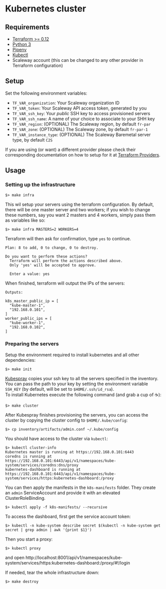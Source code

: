 # Kubernetes cluster

## Requirements

- [Terraform >= 0.12](https://www.terraform.io/downloads.html)
- [Python 3](https://www.python.org/downloads/)
- [Pipenv](https://pipenv-fork.readthedocs.io/en/latest/)
- [Kubectl](https://kubernetes.io/docs/tasks/tools/install-kubectl/)
- Scaleway account (this can be changed to any other provider in Terraform configuration)

## Setup

Set the following environment variables:

- `TF_VAR_organization`: Your Scaleway organization ID
- `TF_VAR_token`: Your Scaleway API access token, generated by you
- `TF_VAR_ssh_key`: Your _public_ SSH key to access provisioned servers
- `TF_VAR_ssh_name`: A name of your choice to associate to your SHH key
- `TF_VAR_region`: (OPTIONAL) The Scaleway region, by default `fr-par`
- `TF_VAR_zone`: (OPTIONAL) The Scaleway zone, by default `fr-par-1`
- `TF_VAR_instance_type`: (OPTIONAL) The Scaleway Baremetal server type, by default `C2S`

If you are using (or want) a different provider please check their corresponding documentation on how to setup for it at [Terraform Providers](https://www.terraform.io/docs/providers/index.html).

## Usage
### Setting up the infrastructure

```
$> make infra
```

This wil setup your servers using the terraform configuration. By default, there will be one master server and two workers; if you wish to change these numbers, say you want 2 masters and 4 workers, simply pass them as variables like so:

```
$> make infra MASTERS=2 WORKERS=4
```

Terraform will then ask for confirmation, type `yes` to continue.

```
Plan: 8 to add, 0 to change, 0 to destroy.

Do you want to perform these actions?
  Terraform will perform the actions described above.
  Only 'yes' will be accepted to approve.

  Enter a value: yes
```

When finished, terraform will output the IPs of the servers:

```
Outputs:

k8s_master_public_ip = [
  "kube-master-1",
  "192.168.0.101",
]
worker_public_ips = [
  "kube-worker-1",
  "192.168.0.102",
]
```

### Preparing the servers

Setup the environment required to install kubernetes and all other dependencies:

```
$> make init
```

[Kubespray](https://kubernetes.io/docs/setup/production-environment/tools/kubespray/) copies your ssh key to all the servers specified in the inventory. You can pass the path to your key by setting the environment variable `SSH_KEY` (by default, will be set to `$HOME/.ssh/id_rsa`).  
To install Kubernetes execute the following command (and grab a cup of ☕):

```
$> make cluster
```

After Kubespray finishes provisioning the servers, you can access the cluster by copying the cluster config to `$HOME/.kube/config`:

```
$> cp inventory/artifacts/admin.conf ~/.kube/config
```

You should have access to the cluster via `kubectl`:

```
$> kubectl cluster-info
Kubernetes master is running at https://192.168.0.101:6443
coredns is running at https://192.168.0.101:6443/api/v1/namespaces/kube-system/services/coredns:dns/proxy
kubernetes-dashboard is running at https://192.168.0.101:6443/api/v1/namespaces/kube-system/services/https:kubernetes-dashboard:/proxy
```

You can then apply the manifests in the `k8s-manifests` folder. They create an `admin` ServiceAccount and provide it with an elevated ClusterRoleBinding.

```
$> kubectl apply -f k8s-manifests/ --recursive
```

To access the dashboard, first get the service account token:

```
$> kubectl -n kube-system describe secret $(kubectl -n kube-system get secret | grep admin | awk '{print $1}')
```

Then you start a proxy:

```
$> kubectl proxy
```

and open
http://localhost:8001/api/v1/namespaces/kube-system/services/https:kubernetes-dashboard:/proxy/#!/login


If needed, tear the whole infrastructure down:

```
$> make destroy
```
